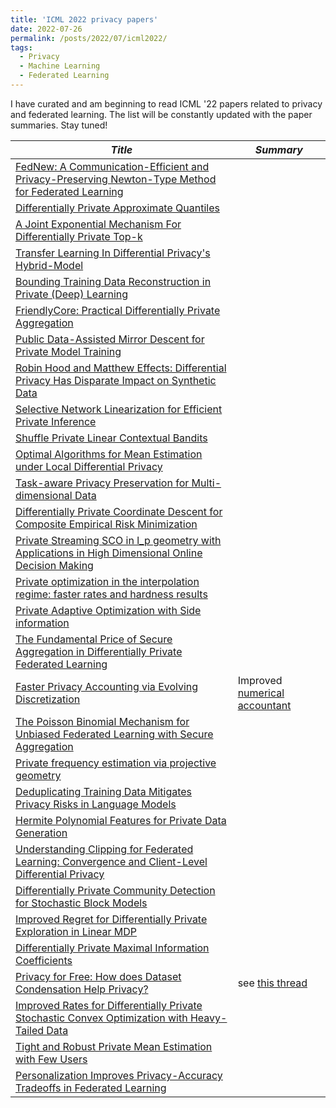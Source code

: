 ```yaml
---
title: 'ICML 2022 privacy papers'
date: 2022-07-26
permalink: /posts/2022/07/icml2022/
tags:
  - Privacy
  - Machine Learning
  - Federated Learning
---
```

I have curated and am beginning to read ICML '22 papers related to privacy and federated learning.  The list will be constantly updated with the paper summaries. Stay tuned!  

|*Title*  |*Summary*  |
|---|---|
|[FedNew: A Communication-Efficient and Privacy-Preserving Newton-Type Method for Federated Learning](https://arxiv.org/abs/2206.08829)||
|[Differentially Private Approximate Quantiles](https://arxiv.org/abs/2110.05429)||
|[A Joint Exponential Mechanism For Differentially Private Top-k](https://arxiv.org/abs/2201.12333)||
|[Transfer Learning In Differential Privacy's Hybrid-Model](https://proceedings.mlr.press/v162/kohen22a/kohen22a.pdf)||
|[Bounding Training Data Reconstruction in Private (Deep) Learning](https://arxiv.org/pdf/2201.12383)||
|[FriendlyCore: Practical Differentially Private Aggregation](https://proceedings.mlr.press/v162/tsfadia22a/tsfadia22a.pdf)||
|[Public Data-Assisted Mirror Descent for Private Model Training](https://proceedings.mlr.press/v162/amid22a/amid22a.pdf)||
|[Robin Hood and Matthew Effects: Differential Privacy Has Disparate Impact on Synthetic Data](https://arxiv.org/abs/2109.11429)||
|[Selective Network Linearization for Efficient Private Inference](https://arxiv.org/pdf/2202.02340)||
|[Shuffle Private Linear Contextual Bandits](https://openreview.net/pdf?id=P0AeY-efPEx)||
|[Optimal Algorithms for Mean Estimation under Local Differential Privacy](http://arxiv.org/abs/2205.02466)||
|[Task-aware Privacy Preservation for Multi-dimensional Data](https://icml.cc/media/icml-2022/Slides/16590_uyf9q9u.pdf)||
|[Differentially Private Coordinate Descent for Composite Empirical Risk Minimization](http://arxiv.org/abs/2110.11688)||
|[Private Streaming SCO in l_p geometry with Applications in High Dimensional Online Decision Making](https://arxiv.org/pdf/2206.08111)||
|[Private optimization in the interpolation regime: faster rates and hardness results](https://icml.cc/media/icml-2022/Slides/17982_7yhQyrM.pdf)||
|[Private Adaptive Optimization with Side information](https://arxiv.org/abs/2202.05963)||
|[The Fundamental Price of Secure Aggregation in Differentially Private Federated Learning](https://arxiv.org/abs/2203.03761)||
|[Faster Privacy Accounting via Evolving Discretization](https://proceedings.mlr.press/v162/ghazi22a/ghazi22a.pdf)|Improved [numerical accountant](https://arxiv.org/abs/2106.02848)|
|[The Poisson Binomial Mechanism for Unbiased Federated Learning with Secure Aggregation](https://arxiv.org/abs/2207.09916)||
|[Private frequency estimation via projective geometry](https://arxiv.org/abs/2203.00194)||
|[Deduplicating Training Data Mitigates Privacy Risks in Language Models](https://arxiv.org/abs/2202.06539)||
|[Hermite Polynomial Features for Private Data Generation](https://arxiv.org/pdf/2106.05042)||
|[Understanding Clipping for Federated Learning: Convergence and Client-Level Differential Privacy](https://arxiv.org/abs/2106.13673)||
|[Differentially Private Community Detection for Stochastic Block Models](https://icml.cc/media/icml-2022/Slides/16779.pdf)||
|[Improved Regret for Differentially Private Exploration in Linear MDP](https://arxiv.org/abs/2202.01292)||
|[Differentially Private Maximal Information Coefficients](https://arxiv.org/pdf/2206.10685)||
|[Privacy for Free: How does Dataset Condensation Help Privacy?](https://arxiv.org/abs/2206.00240?context=cs.LG)|see [this thread](https://twitter.com/vitalyFM/status/1549599469695512576?cxt=HHwWgMCt9b2gpIErAAAA)|
|[Improved Rates for Differentially Private Stochastic Convex Optimization with Heavy-Tailed Data](https://arxiv.org/abs/2106.01336)||
|[Tight and Robust Private Mean Estimation with Few Users](https://arxiv.org/abs/2110.11876)||
|[Personalization Improves Privacy-Accuracy Tradeoffs in Federated Learning](https://aisecure-workshop.github.io/aml-iclr2021/papers/21.pdf)||
